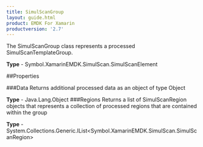 ```yaml
---
title: SimulScanGroup
layout: guide.html
product: EMDK For Xamarin 
productversion: '2.7' 
---
```

The SimulScanGroup class represents a processed SimulScanTemplateGroup.

**Type** - Symbol.XamarinEMDK.SimulScan.SimulScanElement

##Properties

###Data
Returns additional processed data as an object of type Object

**Type** - Java.Lang.Object
###Regions
Returns a list of SimulScanRegion objects that represents a collection of processed regions that are contained within the group

**Type** - System.Collections.Generic.IList<Symbol.XamarinEMDK.SimulScan.SimulScanRegion>
